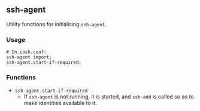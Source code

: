 ## ssh-agent

Utility functions for initialising `ssh-agent`.

### Usage

    # In cosh.conf:
    ssh-agent import;
    ssh-agent.start-if-required;

### Functions

 - `ssh-agent.start-if-required`
    - If `ssh-agent` is not running, it is started, and `ssh-add` is
      called so as to make identities available to it.
